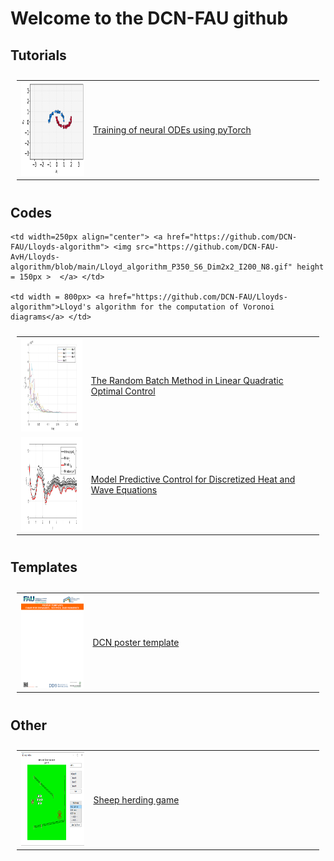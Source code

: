 # Welcome to the DCN-FAU github

## Tutorials
<table style="padding:10px">
  <tr>
    <td width=250px align="center"> <img src="https://github.com/DCN-FAU-AvH/robust_neuralODE/blob/master/trajectory.gif" height = 150px ></td>
    <td width = 800px> <a href="https://github.com/DCN-FAU/robust_neuralODE">Training of neural ODEs using pyTorch</a> </td>
  </tr>
</table>

## Codes

<table style="padding:10px">
  <tr>
  
    <td width=250px align="center"> <a href="https://github.com/DCN-FAU/Lloyds-algorithm"> <img src="https://github.com/DCN-FAU-AvH/Lloyds-algorithm/blob/main/Lloyd_algorithm_P350_S6_Dim2x2_I200_N8.gif" height = 150px >  </a> </td>
    
    <td width = 800px> <a href="https://github.com/DCN-FAU/Lloyds-algorithm">Lloyd's algorithm for the computation of Voronoi diagrams</a> </td>
  </tr>
  <tr>
    <td width=250px align="center"><img src="https://github.com/danielveldman/rbm_lq/blob/main/example3_fractional1D_control2.jpg" height = 150px ></td>
    <td width = 800px> <a href="https://github.com/danielveldman/rbm_lq">The Random Batch Method in Linear Quadratic Optimal Control</a> </td>
  </tr>
  <tr>
    <td width=250px align="center"> <img src="https://github.com/danielveldman/lq_mpc/blob/main/figures/MPCw_T=41250_tau=1250.jpeg" height = 150px ></td>
    <td width = 800px> <a href="https://github.com/danielveldman/lq_mpc">Model Predictive Control for Discretized Heat and Wave Equations</a> </td>
  </tr>
</table>

## Templates
<table style="padding:10px">
  <tr>
    <td width=250px align="center"> <img src="https://github.com/DCN-FAU-AvH/DCN_poster_template/blob/main/poster_icon.PNG" height = 150px ></td>
    <td width = 800px> <a href="https://github.com/DCN-FAU/DCN_poster_template.git">DCN poster template</a> </td>
  </tr>
</table>

## Other
<table style="padding:10px">
  <tr>
    <td width=250px align="center"> <img src="https://github.com/danielveldman/sheep_herding_game/blob/main/screen_shot.PNG" height=150px></td>
    <td width = 800px> <a href="https://github.com/danielveldman/sheep_herding_game.git">Sheep herding game</a> </td>
  </tr>
</table>
